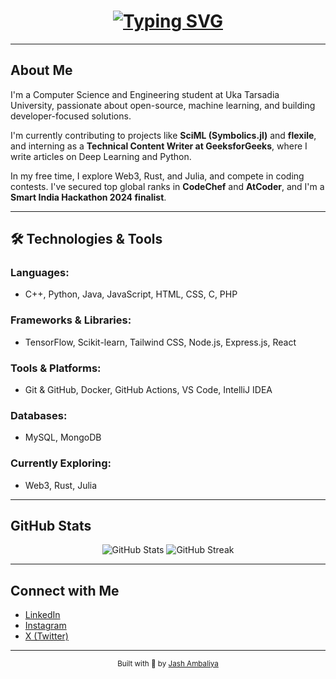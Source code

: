 <h1 align="center">
  <a href="https://github.com/AJ0070">
    <img src="https://readme-typing-svg.demolab.com/?font=Fira+Code&size=30&duration=3000&pause=1000&color=808080&center=true&width=435&lines=Hi%2C+I%27m+Jash+Ambaliya" alt="Typing SVG" />
  </a>
</h1>

---

##  About Me

I'm a Computer Science and Engineering student at Uka Tarsadia University, passionate about open-source, machine learning, and building developer-focused solutions.

I'm currently contributing to projects like **SciML (Symbolics.jl)** and **flexile**, and interning as a **Technical Content Writer at GeeksforGeeks**, where I write articles on Deep Learning and Python.

In my free time, I explore Web3, Rust, and Julia, and compete in coding contests. I've secured top global ranks in **CodeChef** and **AtCoder**, and I'm a **Smart India Hackathon 2024 finalist**.

---

## 🛠 Technologies & Tools

### Languages:
- C++, Python, Java, JavaScript, HTML, CSS, C, PHP

### Frameworks & Libraries:
- TensorFlow, Scikit-learn, Tailwind CSS, Node.js, Express.js, React

### Tools & Platforms:
- Git & GitHub, Docker, GitHub Actions, VS Code, IntelliJ IDEA

### Databases:
- MySQL, MongoDB

### Currently Exploring:
- Web3, Rust, Julia

---

##  GitHub Stats

<p align="center">
  <img src="https://github-readme-stats.vercel.app/api?username=AJ0070&show_icons=true&theme=transparent&hide_border=true&card_width=400" alt="GitHub Stats"/>
  <img src="https://streak-stats.demolab.com?user=AJ0070&theme=transparent&hide_border=true&date_format=j%20M%5B%20Y%5D&card_width=400" alt="GitHub Streak"/>
</p>

---

##  Connect with Me

- [LinkedIn](https://linkedin.com/in/jash-ambaliya-a11651309)
- [Instagram](https://instagram.com/jash_070_)
- [X (Twitter)](https://x.com/jash_0070)

---

<p align="center"><sub>Built with 💙 by <a href="https://github.com/AJ0070">Jash Ambaliya</a></sub></p>
